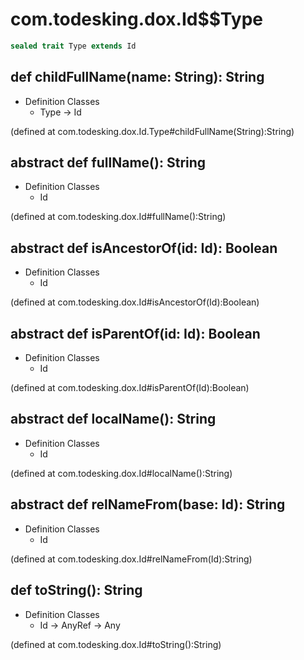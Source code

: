 # com.todesking.dox.Id$$Type


```scala
sealed trait Type extends Id
```


 def childFullName(name: String): String
-----------------------------------------

* Definition Classes
  * Type → Id

(defined at com.todesking.dox.Id.Type#childFullName(String):String)


 abstract def fullName(): String
---------------------------------

* Definition Classes
  * Id

(defined at com.todesking.dox.Id#fullName():String)


 abstract def isAncestorOf(id: Id): Boolean
--------------------------------------------

* Definition Classes
  * Id

(defined at com.todesking.dox.Id#isAncestorOf(Id):Boolean)


 abstract def isParentOf(id: Id): Boolean
------------------------------------------

* Definition Classes
  * Id

(defined at com.todesking.dox.Id#isParentOf(Id):Boolean)


 abstract def localName(): String
----------------------------------

* Definition Classes
  * Id

(defined at com.todesking.dox.Id#localName():String)


 abstract def relNameFrom(base: Id): String
--------------------------------------------

* Definition Classes
  * Id

(defined at com.todesking.dox.Id#relNameFrom(Id):String)


 def toString(): String
------------------------

* Definition Classes
  * Id → AnyRef → Any

(defined at com.todesking.dox.Id#toString():String)

